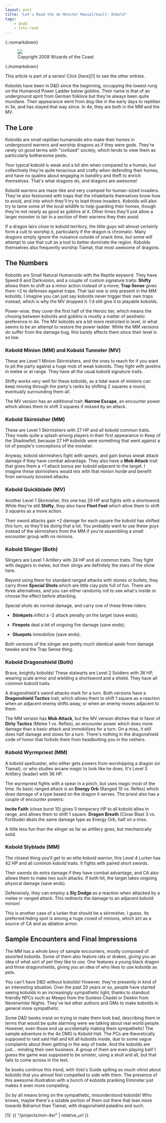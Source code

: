 ```yaml
---
layout: post
title: "Let's Read the 4e Monster Manual/Vault: Kobold"
tags:
    - dnd4
    - lets-read
---
```


{::nomarkdown}
<figure class="center">
  <img src="{{ "/assets/wir-mm-4e-kobold.png" | absolute_url }}"/>
  <figcaption>
    Copyright 2008 Wizards of the Coast
  </figcaption>
</figure>
{:/nomarkdown}

This article is part of a series! Click [here][1] to see the other entries.

Kobolds have been in D&D since the beginning, occupying the lowest rung on the
Humanoid Power Ladder below goblins. Their name is that of an underground spirit
from German folklore but they're always been quite mundane. Their appearance
went from dog-like in the early days to reptilian in 3e, and has stayed that way
since. In 4e, they are both in the MM and the MV.

## The Lore

Kobolds are small reptilian humanoids who make their homes in underground
warrens and worship dragons as if they were gods. They're rarely on good terms
with "civilized" society, which tends to view them as particularly bothersome
pests.

Your typical kobold is weak and a bit dim when compared to a human, but
collectively they're quite tenacious and crafty when defending their homes, and
have no qualms about engaging in banditry and theft to enrich themselves. That's
what dragons do, and dragons are awesome!

Kobold warrens are maze-like and very cramped for human-sized invaders. They're
also festooned with traps that the inhabitants themselves know how to avoid, and
into which they'll try to lead those invaders. Kobolds will also try to tame
some of the local wildlife to help guarding their homes, though they're not
nearly as good as goblins at it. Other times they'll just allow a larger monster
to lair in a section of their warrens they then avoid.

If a dragon lairs close to kobold territory, the little guys will almost
certainly form a cult to worship it, particularly if the dragon is
chromatic. Many dragons simply ignore the nuisance outside of snack time, but
some will attempt to use that cult as a tool to better dominate the
region. Kobolds themselves also frequently worship Tiamat, that most awesome of
dragons.

## The Numbers

Kobolds are Small Natural Humanoids with the Reptile keyword. They have Speed 6
and Darkvision, and a couple of custom signature traits: **Shifty** allows them
to shift as a minor action instead of a move; **Trap Sense** gives them +2 to
defenses against traps. That last one is only present in the MM kobolds. I
imagine you can just say kobolds never trigger their own traps instead, which is
why the MV dropped it. I'd still give it to playable kobolds.

Power-wise, they cover the first half of the Heroic tier, which means the
chosing between kobolds and goblins is mostly a matter of aesthetic preference
in 4e. The MV kobolds are a bit more restricted in level, in what seems to be an
attempt to restore the power ladder. While the MM versions do suffer from the
damage bug, this barely affects them since their level is so low.

### Kobold Minion (MM) and Kobold Tunneler (MV)

These are Level 1 Minion Skirmishers, and the ones to reach for if you want to
pit the party against a huge mob of weak kobolds. They fight with javelins in
melee or at range. They have all the usual kobold signature traits.

Shifty works very well for these kobolds, as a tidal wave of minions can keep
moving through the party's ranks by shifting 2 squares a round, eventually
surrounding them all.

The MV version has an additional trait: **Narrow Escape**, an encounter power
which allows them to shift 3 squares if missed by an attack.

### Kobold Skirmisher (MM)

These are Level 1 Skirmishers with 27 HP and all kobold common traits. They made
quite a splash among players in their first appearance in Keep of the
Shadowfell, because 27 HP kobolds were something that went against a lot of
people's conceptions of the monster.

Anyway, kobold skirmishers fight with spears, and gain bonus sneak attack damage
if they have combat advantage. They also have a **Mob Attack** trait that gives
them a +1 attack bonus per kobold adjacent to the target. I imagine these
skirmishers would mix with that minion horde and benefit from seriously boosted
attacks.

### Kobold Quickblade (MV)

Another Level 1 Skirmisher, this one has 29 HP and fights with a
shortsword. While they're still **Shifty**, they also have **Fleet Feet** which
allow them to shift 3 squares as a move action.

Their sword attacks gain +2 damage for each square the kobold has shifted this
turn, so they'll be doing that a lot. You probably want to use these guys
instead of the skirmishers from the MM if you're assembling a small encounter
group with no minions.

### Kobold Slinger (Both)

Slingers are Level 1 Artillery with 24 HP and all common traits. They fight with
daggers in melee, but their slings are definitely the stars of the show here.

Beyond using them for standard ranged attacks with stones or bullets, they carry
three **Special Shots** which are little clay pots full of fun. There are three
alternatives, and you can either randomly roll to see what's inside or choose
the effect before attacking.

Special shots do normal damage, and carry one of these three riders:
- **Stinkpots** inflict a -2 attack penalty on the target (save ends);

- **Firepots** deal a bit of ongoing fire damage (save ends);

- **Gluepots** immobilize (save ends).

Both versions of the slinger are pretty much identical aside from damage tweaks
and the Trap Sense thing.

### Kobold Dragonshield (Both)

Brave, knightly kobolds! These stalwarts are Level 2 Soldiers with 36 HP,
wearing scale armor and wielding a shortsword and a shield. They have all common
kobold traits.

A dragonshield's sword attacks mark for a turn. Both versions have a
**Dragonshield Tactics** trait, which allows them to shift 1 square as a
reaction when an adjacent enemy shifts away, or when an enemy moves adjacent to
them.

The MM version has **Mob Attack**, but the MV version ditches that in favor of
**Dirty Tactics** (Melee 1 vs. Reflex), an encounter power which does more
damage than a basic attack and immobilizes for a turn. On a miss, it still does
half damage and slows for a turn. There's nothing in the dragonshield code of
honor that forbids them from headbutting you in the nethers.

### Kobold Wyrmpriest (MM)

A kobold spellcaster, who either gets powers from worshipping a dragon (or
Tiamat), or who studies arcane magic to look like he does. It's Level 3
Artillery (leader) with 36 HP.

The wyrmpriest fights with a spear in a pinch, but uses magic most of the
time. Its basic ranged attack is an **Energy Orb** (Ranged 10 vs. Reflex) which
does damage of a type based on the dragon it serves. The priest also has a
couple of encounter powers:

**Incite Faith** (close burst 10) gives 5 temporary HP to all kobold allies in
range, and allows them to shift 1 square. **Dragon Breath** (Close Blast 3
vs. Fortitude) deals the same damage type as Energy Orb, half on a miss.

A little less fun than the slinger as far as artillery goes, but mechanically
solid.

### Kobold Slyblade (MM)

The closest thing you'll get to an elite kobold warrior, this Level 4 Lurker has
42 HP and all common kobold traits. It fights with paired short swords.

Their swords do extra damage if they have combat advantage, and CA also allows
them to make two such attacks. If both hit, the target takes ongoing physical
damage (save ends).

Defensively, they can employ a **Sly Dodge** as a reaction when attacked by a
melee or ranged attack. This redirects the damage to an adjacent kobold minion!

This is another case of a lurker that should be a skirmisher, I guess. Its
preferred hiding spot is among a huge crowd of minions, which act as a source of
CA and as ablative armor.

## Sample Encounters and Final Impressions

The MM has a whole bevy of sample encounters, mostly composed of assorted
kobolds. Some of them also feature rats or drakes, giving you an idea of what
sort of pet they like to use. One features a young black dragon and three
dragonshields, giving you an idea of who likes to use kobolds as pets.

You can't have D&D without kobolds! However, they're presently in kind of an
interesting situation. Over the past 20 years or so, people have started seeing
kobolds in an increasingly sympathetic light, thanks to standout friendly NPCs
such as Meepo from the Sunless Citadel or Deekin from Neverwinter
Nights. They've led other authors and GMs to make kobolds in general more
sympathetic.

Some D&D books insist on trying to make them look bad, describing them in terms
that would be quite alarming were we talking about real world people. However,
even those end up accidentally making them sympathetic! The sample adventure in
the 4e DMG is Kobold Hall. The PCs are theoretically supposed to raid said Hall
and kill all kobolds inside, due to some vague complaints about them getting in
the way of trade. And the kobolds are just... minding their own business. A
group of them are even playing ball! I guess the game was supposed to be
sinister, using a skull and all, but that fails to come across in the text.

5e books continue this trend, with Volo's Guide spilling so much vitriol about
kobolds that you almost feel compelled to side with them. The presence of this
awesome illustration with a bunch of kobolds pranking Elminster just makes it
even more compelling.

So by all means bring on the sympathetic, misunderstood kobolds! Who knows,
maybe there's a sizable portion of them out there that lean more towards Bahamut
than Tiamat, with dragonshield paladins and such.

[1]: {{ "/projects/mm-4e/" | relative_url }}
